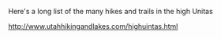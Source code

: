 Here's a long list of the many hikes and trails in the high Unitas

http://www.utahhikingandlakes.com/highuintas.html